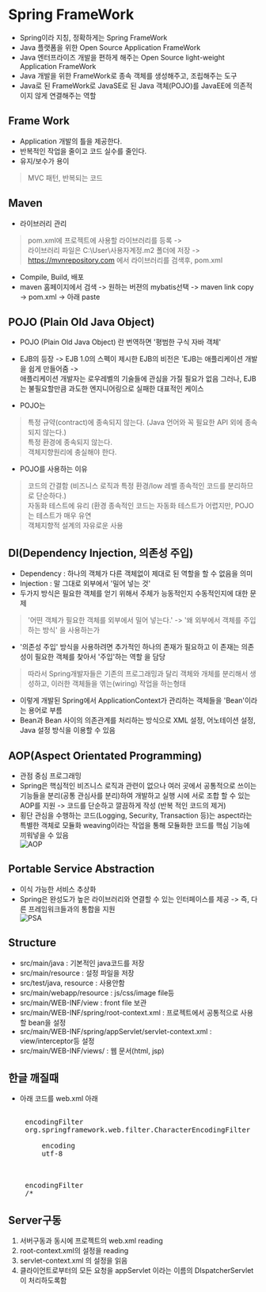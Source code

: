 Spring FrameWork
=========
+ Spring이라 지칭, 정확하게는 Spring FrameWork  
+ Java 플랫폼을 위한 Open Source Application FrameWork  
+ Java 엔터프라이즈 개발을 편하게 해주는 Open Source light-weight Application FrameWork 
+ Java 개발을 위한 FrameWork로 종속 객체를 생성해주고,  조립해주는 도구  
+ Java로 된 FrameWork로 JavaSE로 된 Java 객체(POJO)를 JavaEE에 의존적이지 않게 연결해주는 역할    


Frame Work
--------
+ Application 개발의 틀을 제공한다.   
+ 반복적인 작업을 줄이고 코드 실수를 줄인다.   
+ 유지/보수가 용이   
> MVC 패턴, 반복되는 코드   


Maven
-----------
+ 라이브러리 관리
> pom.xml에 프로젝트에 사용할 라이브러리를 등록 ->   
  라이브러리 파일은 C:\User\사용자계정\.m2 폴더에 저장 ->   
  https://mvnrepository.com 에서 라이브러리를 검색후, pom.xml
+ Compile, Build, 배포
+ maven 홈페이지에서 검색 -> 원하는 버젼의 mybatis선택 ->
  maven link copy -> pom.xml -> <dependencies>아래 paste


POJO (Plain Old Java Object)
-------------
+ POJO (Plain Old Java Object) 란 번역하면 '평범한 구식 자바 객체'   
+ EJB의 등장 -> EJB 1.0의 스펙이 제시한 EJB의 비전은 'EJB는 애플리케이션 개발을 쉽게 만들어줌 ->    
  애플리케이션 개발자는 로우레벨의 기술들에 관심을 가질 필요가 없음 그러나, EJB는 불필요할만큼 과도한 엔지니어링으로 실패한 대표적인 케이스   

+ POJO는
> 특정 규약(contract)에 종속되지 않는다. (Java 언어와 꼭 필요한 API 외에 종속되지 않는다.)   
  특정 환경에 종속되지 않는다.   
  객체지향원리에 충실해야 한다.   

+ POJO를 사용하는 이유
> 코드의 간결함 (비즈니스 로직과 특정 환경/low 레벨 종속적인 코드를 분리하므로 단순하다.)   
  자동화 테스트에 유리 (환경 종속적인 코드는 자동화 테스트가 어렵지만, POJO는 테스트가 매우 유연   
  객체지향적 설계의 자유로운 사용   


DI(Dependency Injection, 의존성 주입)
---------------
+ Dependency : 하나의 객체가 다른 객체없이 제대로 된 역할을 할 수 없음을 의미   
+ Injection : 말 그대로 외부에서 '밀어 넣는 것'   
+ 두가지 방식은 필요한 객체를 얻기 위해서 주체가 능동적인지 수동적인지에 대한 문제   

> '어떤 객체가 필요한 객체를 외부에서 밀어 넣는다.' -> '왜 외부에서 객체를 주입하는 방식' 을 사용하는가

+ '의존성 주입' 방식을 사용하려면 추가적인 하나의 존재가 필요하고 이 존재는 의존성이 필요한 객체를 찾아서 '주입'하는 역할 을 담당
> 따라서 Spring개발자들은 기존의 프로그래밍과 달리 객체와 개체를 분리해서 생성하고, 이러한 객체들을 엮는(wiring) 작업을 하는형태
+ 이렇게 개발된 Spring에서 ApplicationContext가 관리하는 객체들을 'Bean'이라는 용어로 부름
+ Bean과 Bean 사이의 의존관계를 처리하는 방식으로 XML 설정, 어노테이션 설정, Java 설정 방식을 이용할 수 있음    


AOP(Aspect Orientated Programming)
-------------------
+ 관점 중심 프로그래밍
+ Spring은 핵심적인 비즈니스 로직과 관련이 없으나 여러 곳에서 공통적으로 쓰이는 기능들을 분리(공통 관심사를 분리)하여 개발하고 실행 시에 서로 조합
  할 수 있는 AOP를 지원 -> 코드를 단순하고 깔끔하게 작성 (반복 적인 코드의 제거)
+ 횡단 관심을 수행하는 코드(Logging, Security, Transaction 등)는 aspect라는 특별한 객체로 모듈화
  weaving이라는 작업을 통해 모듈화한 코드를 핵심 기능에 끼워넣을 수 있음   
![AOP](https://encrypted-tbn0.gstatic.com/images?q=tbn:ANd9GcQmV8_FDP6At8kCDhCO_aZ392MgNt58ddv4NJaxj-vifZ1JgCBDvg)

Portable Service Abstraction
--------------
+ 이식 가능한 서비스 추상화
+ Spring은 완성도가 높은 라이브러리와 연결할 수 있는 인터페이스를 제공 -> 즉, 다른 프레임워크들과의 통합을 지원   
![PSA](https://gmlwjd9405.github.io/images/spring-framework/spring-feature-3.png)


Structure
---------
+ src/main/java : 기본적인 java코드를 저장   
+ src/main/resource : 설정 파일을 저장   
+ src/test/java, resource : 사용안함   
+ src/main/webapp/resource : js/css/image file등   
+ src/main/WEB-INF/view : front file 보관   
+ src/main/WEB-INF/spring/root-context.xml : 프로젝트에서 공통적으로 사용할 bean을 설정   
+ src/main/WEB-INF/spring/appServlet/servlet-context.xml : view/interceptor등 설정   
+ src/main/WEB-INF/views/ : 웹 문서(html, jsp)   


한글 깨질때
-------
+ 아래 코드를 web.xml </servlet-mapping> 아래 
<pre><filter>
	<filter-name>encodingFilter</filter-name>
	<filter-class>org.springframework.web.filter.CharacterEncodingFilter</filter-class>
	<init-param>
		<param-name>encoding</param-name>
		<param-value>utf-8</param-value>
	</init-param>
</filter>
<filter-mapping>
	<filter-name>encodingFilter</filter-name>
	<url-pattern>/*</url-pattern>
</filter-mapping></pre>


Server구동
------------
1. 서버구동과 동시에 프로젝트의 web.xml reading
2. root-context.xml의 설정을 reading
3. servlet-context.xml 의 설정을 읽음
4. 클라이언트로부터의 모든 요청을 appServlet 이라는 이름의 DIspatcherServlet 이 처리하도록함
